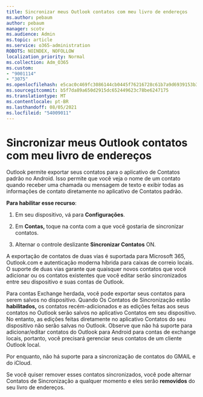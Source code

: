 ```yaml
---
title: Sincronizar meus Outlook contatos com meu livro de endereços
ms.author: pebaum
author: pebaum
manager: scotv
ms.audience: Admin
ms.topic: article
ms.service: o365-administration
ROBOTS: NOINDEX, NOFOLLOW
localization_priority: Normal
ms.collection: Adm_O365
ms.custom:
- "9001114"
- "3075"
ms.openlocfilehash: e5cac0c469fc3086144cb0445f76216728c61b7a9d6939153b36aacfde095b08
ms.sourcegitcommit: b5f7da89a650d2915dc652449623c78be6247175
ms.translationtype: MT
ms.contentlocale: pt-BR
ms.lasthandoff: 08/05/2021
ms.locfileid: "54009011"
---
```

# <a name="sync-my-outlook-contacts-to-my-address-book"></a>Sincronizar meus Outlook contatos com meu livro de endereços

Outlook permite exportar seus contatos para o aplicativo de Contatos padrão no Android. Isso permite que você veja o nome de um contato quando receber uma chamada ou mensagem de texto e exibir todas as informações de contato diretamente no aplicativo de Contatos padrão.
 
**Para habilitar esse recurso**:
 
1. Em seu dispositivo, vá para **Configurações**.

2. Em **Contas,** toque na conta com a que você gostaria de sincronizar contatos.

3. Alternar o controle deslizante **Sincronizar Contatos** ON.
 
A exportação de contatos de duas vias é suportada para Microsoft 365, Outlook.com e autenticação moderna híbrida para caixas de correio locais. O suporte de duas vias garante que quaisquer novos contatos que você adicionar ou os contatos existentes que você editar serão sincronizados entre seu dispositivo e suas contas de Outlook.
 
Para contas Exchange herdada, você pode exportar seus contatos para serem salvos no dispositivo. Quando Os Contatos de Sincronização estão **habilitados,** os contatos recém-adicionados e as edições feitas aos seus contatos no Outlook serão salvos no aplicativo Contatos em seu dispositivo. No entanto, as edições feitas diretamente no aplicativo Contatos do seu dispositivo não serão salvas no Outlook. Observe que não há suporte para adicionar/editar contatos do Outlook para Android para contas de exchange locais, portanto, você precisará gerenciar seus contatos de um cliente Outlook local.
 
Por enquanto, não há suporte para a sincronização de contatos do GMAIL e do iCloud.
 
Se você quiser remover esses contatos sincronizados, você pode alternar Contatos de Sincronização a qualquer momento e eles serão **removidos** do seu livro de endereços.
